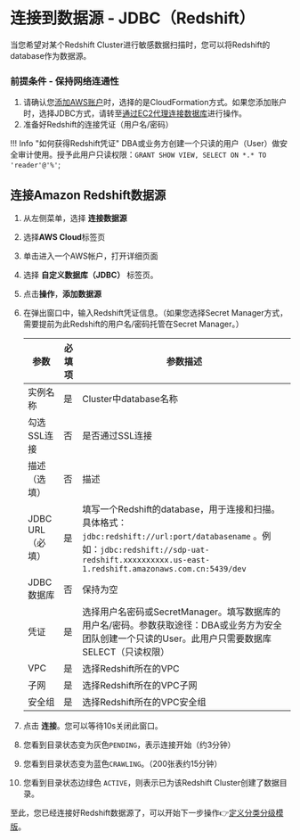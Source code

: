 # 连接到数据源 - JDBC（Redshift）

当您希望对某个Redshift Cluster进行敏感数据扫描时，您可以将Redshift的database作为数据源。

### 前提条件 - 保持网络连通性
1. 请确认您[添加AWS账户](data-source.md)时，选择的是CloudFormation方式。如果您添加账户时，选择JDBC方式，请转至[通过EC2代理连接数据库](data-catalog-create-jdbc-rds-proxy.md)进行操作。
2. 准备好Redshift的连接凭证（用户名/密码）

!!! Info "如何获得Redshift凭证"
    DBA或业务方创建一个只读的用户（User）做安全审计使用。授予此用户只读权限：`GRANT SHOW VIEW, SELECT ON *.* TO 'reader'@'%'`;

## 连接Amazon Redshift数据源
1. 从左侧菜单，选择 **连接数据源** 
2. 选择**AWS Cloud**标签页
3. 单击进入一个AWS帐户，打开详细页面
4. 选择 **自定义数据库（JDBC）** 标签页。
5. 点击**操作**，**添加数据源**
6. 在弹出窗口中，输入Redshift凭证信息。（如果您选择Secret Manager方式，需要提前为此Redshift的用户名/密码托管在Secret Manager。）
 
    | 参数               | 必填项  | 参数描述                                                                                                               |
    |-------------------|--------|--------------------------------------------------------------------------------------------------------------------|
    | 实例名称            | 是      | Cluster中database名称                                                                                                           |
    | 勾选SSL连接         | 否      | 是否通过SSL连接                                                                                                         |
    | 描述（选填）         | 否      | 描述                                                                                                               |
    | JDBC URL（必填）    | 是      | 填写一个Redshift的database，用于连接和扫描。具体格式：`jdbc:redshift://url:port/databasename` 。例如：`jdbc:redshift://sdp-uat-redshift.xxxxxxxxxx.us-east-1.redshift.amazonaws.com.cn:5439/dev`|
    | JDBC数据库   | 否      | 保持为空 |
    | 凭证               | 是      | 选择用户名密码或SecretManager。填写数据库的用户名/密码。参数获取途径：DBA或业务方为安全团队创建一个只读的User。此用户只需要数据库 SELECT（只读权限）   |
    | VPC  | 是      | 选择Redshift所在的VPC |                          
    | 子网  | 是      | 选择Redshift所在的VPC子网 | 
    | 安全组  | 是      | 选择Redshift所在的VPC安全组 |   

7. 点击 **连接**。您可以等待10s关闭此窗口。
8. 您看到目录状态变为灰色`PENDING`，表示连接开始（约3分钟）
9. 您看到目录状态变为蓝色`CRAWLING`。（200张表约15分钟）
10. 您看到目录状态边绿色 `ACTIVE`，则表示已为该Redshift Cluster创建了数据目录。

至此，您已经连接好Redshift数据源了，可以开始下一步操作👉[定义分类分级模版](data-identifiers.md)。
